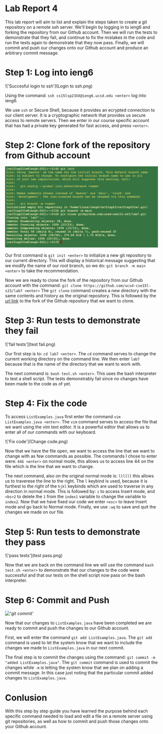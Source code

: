 # Lab Report 4

This lab report will aim to list and explain the steps taken to create a git repository on a remote ssh server. We'll begin by 
logging in to ieng6 and forking the repository from our Github account. Then we will run the tests to demonstrate that they fail, 
and continue to fix the mistakes in the code and run the tests again to demonstrate that they now pass. Finally, we will commit 
and push our changes onto our Github account and produce an arbitrary commit message. 

# Step 1: Log into ieng6

!['Succesful login to ssh'](Login to ssh.png)

Using the command: ```ssh cs15lsp23XX@ieng6.ucsd.edu <enter>``` log into ieng6. 

We use ```ssh``` or Secure Shell, because it provides an ecrypted connection to our client server. It is a cryptographic network that
provides us secure access to remote servers. Then we enter in our course specific account that has had a private key generated for 
fast access, and press ```<enter>```.

# Step 2: Clone fork of the repository from Github account 

!['init, branch, clone'](git-init-new.png)

Our first command is ```git init <enter>``` to initialize a new git repository to our current directory. This will display a historical message suggesting that we modify the name of our root branch, so we do: ```git branch -m main <enter>``` to take the recommendation. 

Now we are ready to clone the fork of the repository from our Github account with the command: 
```git clone https://github.com/ucsd-cse15l-s23/lab7 <enter>```
The ```git clone``` command creates a new directory with the same contents and history as the original repository. This is followed 
by the [url link](https://github.com/ucsd-cse15l-s23/lab7) to the fork of the Github repository that we want to clone. 

# Step 3: Run tests to demonstrate they fail

!['fail tests'](test fail.png)

Our first step is to: ```cd lab7 <enter>```. The ```cd``` command serves to change the current working directory on the command line. 
We then enter ```lab7``` because that is the name of the directory that we want to work with. 

The next command is: ```bash test.sh <enter>```. This uses the bash interpreter to test a shell script. The tests demonstrably fail since 
no changes have been made to the code as of yet. 

# Step 4: Fix the code

To access ```ListExamples.java``` first enter the command ```vim ListExamples.java <enter>```. The ```vim``` command serves to access
the file that we want using the vim text editor. It is a powerful editor that allows us to enter all of our commands with our keyboard. 

!['Fix code'](Change code.png)

Now that we have the file open, we want to access the line that we want to change with as few commands as possible. The commands I chose 
to enter were: ```44G <enter>``` on normal mode, this allows us to access line 44 on the file which is the line that we want to change.

The next command, also on the original normal mode is: ```llllll``` this allows us to traverese the line to the right. The ```l``` keybind
is used, because it is furthest to the right of the ```hjkl``` keybinds which are used to traverse in any direction in normal mode. 
This is followed by: ```i``` to access Insert mode, and ```<bs>2``` to delete the ```1``` from the ```index1``` variable to change the 
variable to ```index2```. Now that we have fixed our code we enter ```<esc>``` to leave Insert mode and go back to Normal mode. 
Finally, we use ```:wq``` to save and quit the changes we made on our file. 

# Step 5: Run tests to demonstrate they pass

!['pass tests'](test pass.png)

Now that we are back on the command line we will use the command ```bash test.sh <enter>``` to demonstrate that our changes to the code were 
successful and that our tests on the shell script now pass on the bash interpreter. 

# Step 6: Commit and Push

!['git commit'](git-add-commit-push.png)

Now that our changes to ```ListExamples.java``` have been completed we are ready to commit and push the changes to our Github account. 

First, we will enter the command ```git add ListExamples.java```. The ```git add``` command is used to let the system know that we want 
to include the changes we made to ```ListExamples.java``` in our next commit. 

The final step is to commit the changes using the command: ```git commit -m "added ListExamples.java"```. The ```git commit``` command 
is used to commit the changes while ```-m``` is letting the system know that we plan on adding a commit message. In this case just noting 
that the particular commit added changes to ```ListExamples.java```. 

# Conlusion

With this step by step guide you have learned the purpose behind each specific command needed to load and edit a file on a remote server
using git repositories, as well as how to commit and push those changes onto your Github account. 







